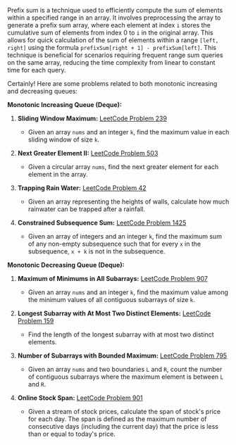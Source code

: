 Prefix sum is a technique used to efficiently compute the sum of elements within a specified range in an array. It involves preprocessing the array to generate a prefix sum array, where each element at index `i` stores the cumulative sum of elements from index 0 to `i` in the original array. This allows for quick calculation of the sum of elements within a range `[left, right]` using the formula `prefixSum[right + 1] - prefixSum[left]`. This technique is beneficial for scenarios requiring frequent range sum queries on the same array, reducing the time complexity from linear to constant time for each query.

Certainly! Here are some problems related to both monotonic increasing and decreasing queues:

**Monotonic Increasing Queue (Deque):**

1. **Sliding Window Maximum:** [LeetCode Problem 239](https://leetcode.com/problems/sliding-window-maximum/)
   - Given an array `nums` and an integer `k`, find the maximum value in each sliding window of size `k`.

2. **Next Greater Element II:** [LeetCode Problem 503](https://leetcode.com/problems/next-greater-element-ii/)
   - Given a circular array `nums`, find the next greater element for each element in the array.

3. **Trapping Rain Water:** [LeetCode Problem 42](https://leetcode.com/problems/trapping-rain-water/)
   - Given an array representing the heights of walls, calculate how much rainwater can be trapped after a rainfall.

4. **Constrained Subsequence Sum:** [LeetCode Problem 1425](https://leetcode.com/problems/constrained-subsequence-sum/)
   - Given an array of integers and an integer `k`, find the maximum sum of any non-empty subsequence such that for every `x` in the subsequence, `x + k` is not in the subsequence.

**Monotonic Decreasing Queue (Deque):**

1. **Maximum of Minimums in All Subarrays:** [LeetCode Problem 907](https://leetcode.com/problems/sum-of-subarray-minimums/)
   - Given an array `nums` and an integer `k`, find the maximum value among the minimum values of all contiguous subarrays of size `k`.

2. **Longest Subarray with At Most Two Distinct Elements:** [LeetCode Problem 159](https://leetcode.com/problems/longest-substring-with-at-most-two-distinct-characters/)
   - Find the length of the longest subarray with at most two distinct elements.

3. **Number of Subarrays with Bounded Maximum:** [LeetCode Problem 795](https://leetcode.com/problems/number-of-subarrays-with-bounded-maximum/)
   - Given an array `nums` and two boundaries `L` and `R`, count the number of contiguous subarrays where the maximum element is between `L` and `R`.

4. **Online Stock Span:** [LeetCode Problem 901](https://leetcode.com/problems/online-stock-span/)
   - Given a stream of stock prices, calculate the span of stock's price for each day. The span is defined as the maximum number of consecutive days (including the current day) that the price is less than or equal to today's price.

